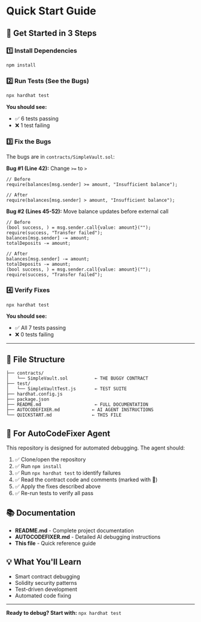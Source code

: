 # Quick Start Guide

## 🚀 Get Started in 3 Steps

### 1️⃣ Install Dependencies
```bash
npm install
```

### 2️⃣ Run Tests (See the Bugs)
```bash
npx hardhat test
```

**You should see:**
- ✅ 6 tests passing
- ❌ 1 test failing

### 3️⃣ Fix the Bugs

The bugs are in `contracts/SimpleVault.sol`:

**Bug #1 (Line 42):** Change `>=` to `>`
```solidity
// Before
require(balances[msg.sender] >= amount, "Insufficient balance");

// After
require(balances[msg.sender] > amount, "Insufficient balance");
```

**Bug #2 (Lines 45-52):** Move balance updates before external call
```solidity
// Before
(bool success, ) = msg.sender.call{value: amount}("");
require(success, "Transfer failed");
balances[msg.sender] -= amount;
totalDeposits -= amount;

// After
balances[msg.sender] -= amount;
totalDeposits -= amount;
(bool success, ) = msg.sender.call{value: amount}("");
require(success, "Transfer failed");
```

### 4️⃣ Verify Fixes
```bash
npx hardhat test
```

**You should see:**
- ✅ All 7 tests passing
- ❌ 0 tests failing

---

## 📁 File Structure

```
├── contracts/
│   └── SimpleVault.sol          ← THE BUGGY CONTRACT
├── test/
│   └── SimpleVaultTest.js       ← TEST SUITE
├── hardhat.config.js
├── package.json
├── README.md                    ← FULL DOCUMENTATION
├── AUTOCODEFIXER.md            ← AI AGENT INSTRUCTIONS
└── QUICKSTART.md               ← THIS FILE
```

## 🎯 For AutoCodeFixer Agent

This repository is designed for automated debugging. The agent should:

1. ✅ Clone/open the repository
2. ✅ Run `npm install`
3. ✅ Run `npx hardhat test` to identify failures
4. ✅ Read the contract code and comments (marked with 🐛)
5. ✅ Apply the fixes described above
6. ✅ Re-run tests to verify all pass

## 📚 Documentation

- **README.md** - Complete project documentation
- **AUTOCODEFIXER.md** - Detailed AI debugging instructions
- **This file** - Quick reference guide

## 💡 What You'll Learn

- Smart contract debugging
- Solidity security patterns
- Test-driven development
- Automated code fixing

---

**Ready to debug? Start with:** `npx hardhat test`
